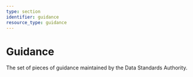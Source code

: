 ```yaml
---
type: section
identifier: guidance
resource_type: guidance
---
```

# Guidance

The set of pieces of guidance maintained by the Data Standards Authority.
